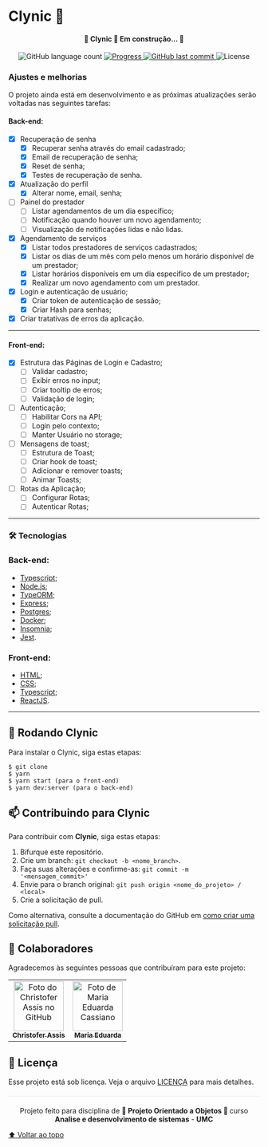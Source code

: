 # Clynic 💉

<h4 align="center"> 
	🚧 Clynic 🚀 Em construção... 🚧
</h4>

<p align="center">
  <img alt="GitHub language count" src="https://img.shields.io/github/languages/count/Chriszao/Clynic?color=%2304D361" />

  <a href="http://makeapullrequest.com">
    <img src="https://img.shields.io/badge/progress-60%25-yellow.svg" alt="Progress">
  </a>
	
  <a href="https://github.com/Chriszao/Clynic/commits/master">
    <img alt="GitHub last commit" src="https://img.shields.io/github/last-commit/Chriszao/Clynic">
  </a>

  <img alt="License" src="https://img.shields.io/badge/license-MIT-brightgreen">
</p>

<!-- <img src="exemplo-image.png" alt="exemplo imagem">

> Linha adicional de texto informativo sobre o que o projeto faz. Sua introdução deve ter cerca de 2 ou 3 linhas. Não exagere, as pessoas não vão ler. -->

### Ajustes e melhorias

O projeto ainda está em desenvolvimento e as próximas atualizações serão voltadas nas seguintes tarefas:

#### Back-end:
- [x] Recuperação de senha
     - [x] Recuperar senha através do email cadastrado;
     - [x] Email de recuperação de senha;
     - [x] Reset de senha;
     - [x] Testes de recuperação de senha.
     
- [x] Atualização do perfil
     - [x] Alterar nome, email, senha;

- [ ] Painel do prestador
     - [ ] Listar agendamentos de um dia específico;
     - [ ] Notificação quando houver um novo agendamento;
     - [ ] Visualização de notificações lidas e não lidas.

- [x] Agendamento de serviços
     - [x] Listar todos prestadores de serviços cadastrados;
     - [x] Listar os dias de um mês com pelo menos um horário disponível de um prestador;
     - [x] Listar horários disponíveis em um dia especifico de um prestador;
     - [x] Realizar um novo agendamento com um prestador.

- [x] Login e autenticação de usuário;
  - [x] Criar token de autenticação de sessão;
  - [x] Criar Hash para senhas;

- [x] Criar tratativas de erros da aplicação.

---
#### Front-end:

- [X] Estrutura das Páginas de Login e Cadastro;
    - [ ] Validar cadastro;
    - [ ] Exibir erros no input;
    - [ ] Criar tooltip de erros;
    - [ ] Validação de login;

- [ ] Autenticação;
    - [ ] Habilitar Cors na API;
    - [ ] Login pelo contexto;
    - [ ] Manter Usuário no storage;

- [ ] Mensagens de toast;
    - [ ] Estrutura de Toast;
    - [ ] Criar hook de toast;
    - [ ] Adicionar e remover toasts;
    - [ ] Animar Toasts;

- [ ] Rotas da Aplicação;
    - [ ] Configurar Rotas;
    - [ ] Autenticar Rotas;
---
### 🛠️ Tecnologias

### Back-end:
- [Typescript](https://www.typescriptlang.org/docs/);
- [Node.js](https://nodejs.org/en/);
- [TypeORM](https://typeorm.io/#/);
- [Express](https://expressjs.com/pt-br/starter/installing.html);
- [Postgres](https://www.postgresql.org/docs/);
- [Docker](https://docs.docker.com/get-started/);
- [Insomnia](https://support.insomnia.rest/category/149-getting-started);
- [Jest](https://jestjs.io/docs/getting-started).

### Front-end:
- [HTML](https://developer.mozilla.org/pt-BR/docs/Web/HTML);
- [CSS](https://developer.mozilla.org/pt-BR/docs/Web/CSS);
- [Typescript](https://www.typescriptlang.org/docs/);
- [ReactJS](https://pt-br.reactjs.org/docs/getting-started.html).
---
## 🚀 Rodando Clynic

Para instalar o Clynic, siga estas etapas:

```
$ git clone
$ yarn
$ yarn start (para o front-end)
$ yarn dev:server (para o back-end)
```
<!-- 
## ☕ Usando <nome_do_projeto>

Para usar <nome_do_projeto>, siga estas etapas:

```
<exemplo_de_uso>
``` -->
<!-- 
Adicione comandos de execução e exemplos que você acha que os usuários acharão úteis. Fornece uma referência de opções para pontos de bônus! -->

## 📫 Contribuindo para Clynic
<!---Se o seu README for longo ou se você tiver algum processo ou etapas específicas que deseja que os contribuidores sigam, considere a criação de um arquivo CONTRIBUTING.md separado--->
Para contribuir com <strong>Clynic</strong>, siga estas etapas:

1. Bifurque este repositório.
2. Crie um branch: `git checkout -b <nome_branch>`.
3. Faça suas alterações e confirme-as: `git commit -m '<mensagem_commit>'`
4. Envie para o branch original: `git push origin <nome_do_projeto> / <local>`
5. Crie a solicitação de pull.

Como alternativa, consulte a documentação do GitHub em [como criar uma solicitação pull](https://help.github.com/en/github/collaborating-with-issues-and-pull-requests/creating-a-pull-request).

## 🤝 Colaboradores

Agradecemos às seguintes pessoas que contribuíram para este projeto:

<table>
  <tr>
    <td align="center">
      <a href="https://github.com/Chriszao">
        <img src="https://avatars3.githubusercontent.com/Chriszao" width="100px;" alt="Foto do Christofer Assis no GitHub"/><br>
        <sub>
          <b>Christofer Assis</b>
        </sub>
      </a>
    </td>
    <td align="center">
      <a href="https://github.com/mahcassi">
        <img src="https://avatars.githubusercontent.com/u/72576725?v=4" width="100px;" alt="Foto de Maria Eduarda Cassiano"/><br>
        <sub>
          <b>Maria Eduarda</b>
        </sub>
      </a>
    </td>
  </tr>
</table>

## 📝 Licença

Esse projeto está sob licença. Veja o arquivo [LICENÇA](LICENSE.md) para mais detalhes.

<p align="center" style="margin-top: 20px; border-top: 1px solid #eee; padding-top: 20px;">Projeto feito para disciplina de <strong> 📕 Projeto Orientado a Objetos 📗 </strong> curso <strong> Analise e desenvolvimento de sistemas</strong> - <strong> UMC </strong></p>


[⬆ Voltar ao topo](#Clynic)<br>
